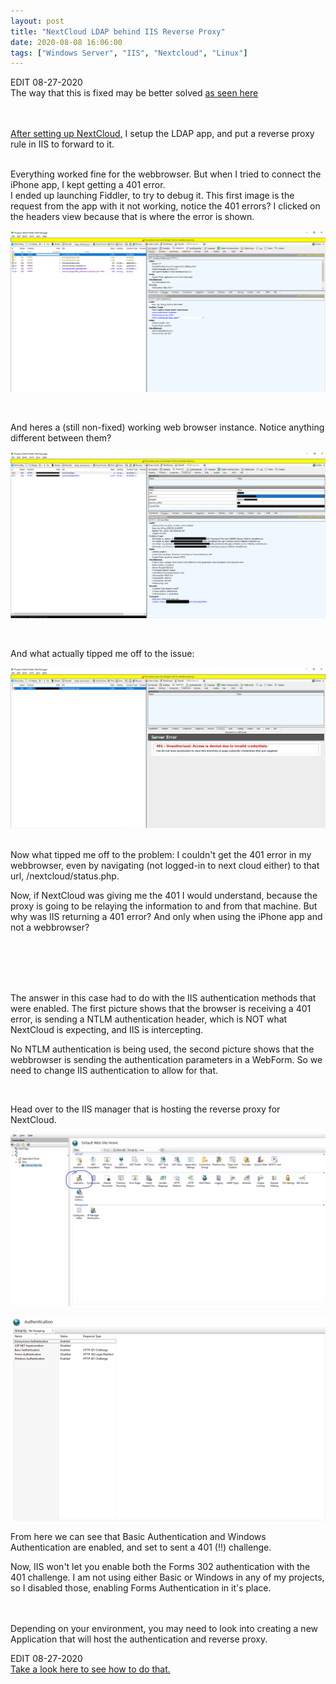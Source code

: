 ```yaml
---
layout: post
title: "NextCloud LDAP behind IIS Reverse Proxy"
date: 2020-08-08 16:06:00
tags: ["Windows Server", "IIS", "Nextcloud", "Linux"]
---
```


EDIT 08-27-2020<br />
The way that this is fixed may be better solved [as seen here](/2020/08/25/AdjustIISAuth.html)
<br /><br /><br />


[After setting up NextCloud,](/2020/08/07/CreatingNextcloudServer.html) I setup the LDAP app, and put a reverse proxy rule in IIS to forward to it.

<br />
Everything worked fine for the webbrowser. But when I tried to connect the iPhone app, I kept getting a 401 error.

<br />
I ended up launching Fiddler, to try to debug it. This first image is the request from the app with it not working, notice the 401 errors? I clicked on the headers view because that is where the error is shown.

![401 errors in fiddler](/assets/images/2020-08-08-NextCloud401iis/1.png)

<br />

And heres a (still non-fixed) working web browser instance. Notice anything different between them?

![Working non fixed in fiddler](/assets/images/2020-08-08-NextCloud401iis/2.png)

<br />

And what actually tipped me off to the issue:

![401 error in fiddler](/assets/images/2020-08-08-NextCloud401iis/3.png)

<br />
Now what tipped me off to the problem: I couldn't get the 401 error in my webbrowser, even by navigating (not logged-in to next cloud either) to that url, /nextcloud/status.php.

Now, if NextCloud was giving me the 401 I would understand, because the proxy is going to be relaying the information to and from that machine. But why was IIS returning a 401 error? And only when using the iPhone app and not a webbrowser?

<br /><br /><br /><br />

The answer in this case had to do with the IIS authentication methods that were enabled. The first picture shows that the browser is receiving a 401 error, is sending a NTLM authentication header, which is NOT what NextCloud is expecting, and IIS is intercepting.

No NTLM authentication is being used, the second picture shows that the webbrowser is sending the authentication parameters in a WebForm. So we need to change IIS authentication to allow for that.

<br />

Head over to the IIS manager that is hosting the reverse proxy for NextCloud.

![Open IIS and go to authentication methods](/assets/images/2020-08-08-NextCloud401iis/4.png)

![Enabled authentication](/assets/images/2020-08-08-NextCloud401iis/5.png)

From here we can see that Basic Authentication and Windows Authentication are enabled, and set to sent a 401 (!!) challenge.

Now, IIS won't let you enable both the Forms 302 authentication with the 401 challenge. I am not using either Basic or Windows in any of my projects, so I disabled those, enabling Forms Authentication in it's place.

<br />

<br />
Depending on your environment, you may need to look into creating a new Application that will host the authentication and reverse proxy.

EDIT 08-27-2020<br />
[Take a look here to see how to do that.](/2020/08/25/AdjustIISAuth.html)